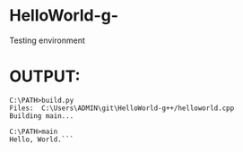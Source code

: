 # HelloWorld-g-
Testing environment

# OUTPUT:
```
C:\PATH>build.py
Files:  C:\Users\ADMIN\git\HelloWorld-g++/helloworld.cpp
Building main...

C:\PATH>main
Hello, World.```
